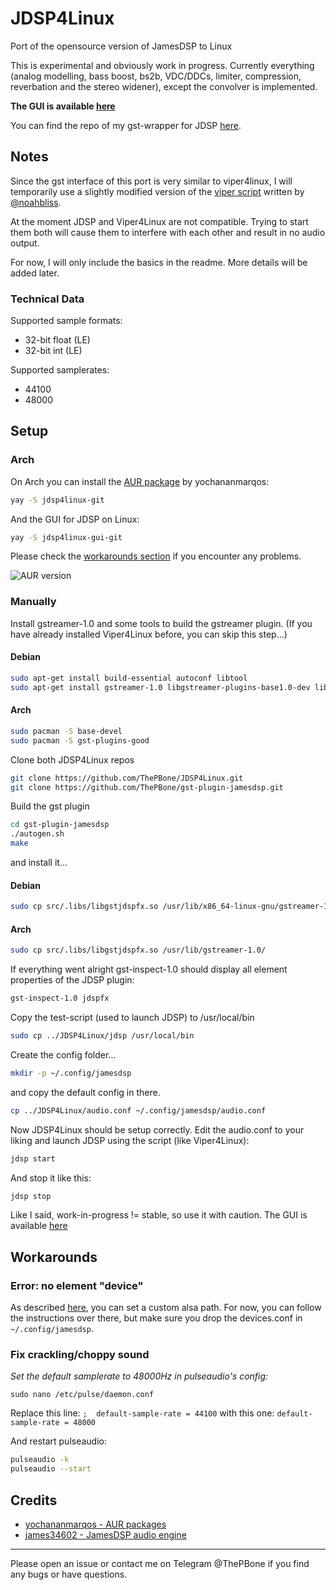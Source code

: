 # JDSP4Linux
Port of the opensource version of JamesDSP to Linux

This is experimental and obviously work in progress.
Currently everything (analog modelling, bass boost, bs2b, VDC/DDCs, limiter, compression, reverbation and the stereo widener), except the convolver is implemented.

__The GUI is available [here](https://github.com/ThePBone/JDSP4Linux-GUI)__

You can find the repo of my gst-wrapper for JDSP [here](https://github.com/ThePBone/gst-plugin-jamesdsp).

## Notes
Since the gst interface of this port is very similar to viper4linux, I will temporarily use a slightly modified version of the [viper script](https://github.com/noahbliss/Viper4Linux/blob/master/viper) written by [@noahbliss](https://github.com/noahbliss).

At the moment JDSP and Viper4Linux are not compatible. Trying to start them both will cause them to interfere with each other and result in no audio output.

For now, I will only include the basics in the readme. More details will be added later.

### Technical Data
Supported sample formats:
* 32-bit float (LE)
* 32-bit int (LE)

Supported samplerates:
* 44100
* 48000

## Setup

### Arch

On Arch you can install the [AUR package](https://aur.archlinux.org/packages/jdsp4linux-git/) by yochananmarqos:
```bash
yay -S jdsp4linux-git
```
And the GUI for JDSP on Linux:
```bash
yay -S jdsp4linux-gui-git
```
Please check the [workarounds section](#workarounds) if you encounter any problems.

![AUR version](https://img.shields.io/aur/version/jdsp4linux-git?label=aur)

### Manually
Install gstreamer-1.0 and some tools to build the gstreamer plugin. (If you have already installed Viper4Linux before, you can skip this step...)

#### Debian
```bash
sudo apt-get install build-essential autoconf libtool
sudo apt-get install gstreamer-1.0 libgstreamer-plugins-base1.0-dev libgstreamer1.0-dev 
```
#### Arch
```bash
sudo pacman -S base-devel  
sudo pacman -S gst-plugins-good  
```
Clone both JDSP4Linux repos
```bash
git clone https://github.com/ThePBone/JDSP4Linux.git
git clone https://github.com/ThePBone/gst-plugin-jamesdsp.git
```
Build the gst plugin
```bash
cd gst-plugin-jamesdsp  
./autogen.sh  
make
```
and install it...
#### Debian
```bash
sudo cp src/.libs/libgstjdspfx.so /usr/lib/x86_64-linux-gnu/gstreamer-1.0/  
```
#### Arch
```bash
sudo cp src/.libs/libgstjdspfx.so /usr/lib/gstreamer-1.0/  
```
If everything went alright gst-inspect-1.0 should display all element properties of the JDSP plugin:
```bash
gst-inspect-1.0 jdspfx
```
Copy the test-script (used to launch JDSP) to /usr/local/bin
```bash
sudo cp ../JDSP4Linux/jdsp /usr/local/bin
```
Create the config folder...
```bash
mkdir -p ~/.config/jamesdsp
```
and copy the default config in there.
```bash
cp ../JDSP4Linux/audio.conf ~/.config/jamesdsp/audio.conf
```
Now JDSP4Linux should be setup correctly.
Edit the audio.conf to your liking and launch JDSP using the script (like Viper4Linux):
```bash
jdsp start
```
And stop it like this:
```bash
jdsp stop
```
Like I said, work-in-progress != stable, so use it with caution. 
The GUI is available [here](https://github.com/ThePBone/JDSP4Linux-GUI)

## Workarounds
### Error: no element "device"
As described [here](https://github.com/noahbliss/Viper4Linux#configuration), you can set a custom alsa path.
For now, you can follow the instructions over there, but make sure you drop the devices.conf in `~/.config/jamesdsp`.

### Fix crackling/choppy sound
_Set the default samplerate to 48000Hz in pulseaudio's config:_

`sudo nano /etc/pulse/daemon.conf`

Replace this line:
`;  default-sample-rate = 44100`
with this one:
`default-sample-rate = 48000`

And restart pulseaudio:
```bash
pulseaudio -k
pulseaudio --start
```

## Credits
* [yochananmarqos - AUR packages](https://github.com/yochananmarqos)
* [james34602 - JamesDSP audio engine](https://github.com/james34602/)

______________
Please open an issue or contact me on Telegram @ThePBone if you find any bugs or have questions.
